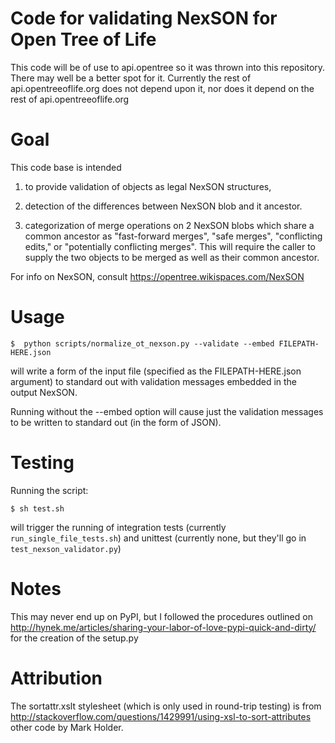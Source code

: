 # Code for validating NexSON for Open Tree of Life

This code will be of use to api.opentree so it was thrown into
this repository. There may well be a better spot for it.
Currently the rest of api.opentreeoflife.org does not depend 
upon it, nor does it depend on the rest of api.opentreeoflife.org

# Goal

This code base is intended

  1. to provide validation of objects as legal NexSON structures,

  2. detection of the differences between NexSON blob and it ancestor.

  3. categorization of merge operations on 2 NexSON blobs which share a
common ancestor as "fast-forward merges", "safe merges", "conflicting edits,"
or "potentially conflicting merges". This will require the caller to supply the
two objects to be merged as well as their common ancestor. 

For info on NexSON, consult https://opentree.wikispaces.com/NexSON

# Usage

    $  python scripts/normalize_ot_nexson.py --validate --embed FILEPATH-HERE.json

will write a form of the input file (specified as the FILEPATH-HERE.json argument)
to standard out with validation messages embedded in the output NexSON.

Running without the --embed option will cause just the validation messages to be
written to standard out (in the form of JSON).

# Testing

Running the script:

    $ sh test.sh

will trigger the running of integration tests (currently <code>run_single_file_tests.sh</code>)
and unittest (currently none, but they'll go in <code>test_nexson_validator.py</code>)

# Notes

This may never end up on PyPI, but I followed the procedures outlined on
    http://hynek.me/articles/sharing-your-labor-of-love-pypi-quick-and-dirty/
for the creation of the setup.py

# Attribution

The sortattr.xslt stylesheet (which is only used in round-trip testing) is from 
   http://stackoverflow.com/questions/1429991/using-xsl-to-sort-attributes other code by Mark Holder.


